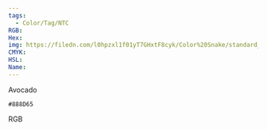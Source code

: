 ```yaml
---
tags:
  - Color/Tag/NTC
RGB:
Hex:
img: https://filedn.com/l0hpzxl1f01yT7GHxtF8cyk/Color%20Snake/standard_csv_to_svg/888D65.svg
CMYK:
HSL:
Name:
---
```

Avocado
```palette
#888D65
```
RGB
